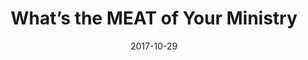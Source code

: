 ---
title: "What’s the MEAT of Your Ministry"
speaker: "Barry Gin"
date: "2017-10-29"
sermonUrl: "//35.190.93.184/sermons/20171029_sunday_barry_gin_What's_the_MEAT_of_your_ministry.mp3"
---